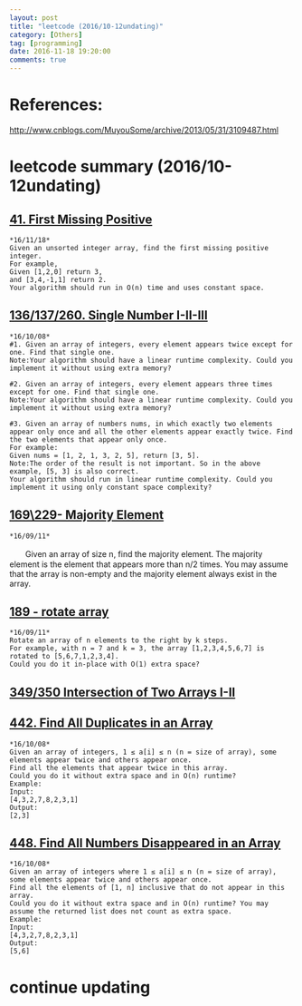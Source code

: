 ```yaml
---
layout: post
title: "leetcode (2016/10-12undating)"
category: [Others]
tag: [programming]
date: 2016-11-18 19:20:00
comments: true
---
```


References:
======

<a href="http://www.cnblogs.com/MuyouSome/archive/2013/05/31/3109487.html">http://www.cnblogs.com/MuyouSome/archive/2013/05/31/3109487.html</a>

leetcode summary (2016/10-12undating)
======

## <a href="http://blog.csdn.net/alivirus/article/details/53221481">41. First Missing Positive</a>
    *16/11/18*
    Given an unsorted integer array, find the first missing positive integer.
    For example,
    Given [1,2,0] return 3,
    and [3,4,-1,1] return 2.
    Your algorithm should run in O(n) time and uses constant space.
    
<!-- more -->

## <a href="http://blog.csdn.net/alivirus/article/details/52754071">136/137/260. Single Number I-II-III</a>
    *16/10/08*
    #1. Given an array of integers, every element appears twice except for one. Find that single one.
    Note:Your algorithm should have a linear runtime complexity. Could you implement it without using extra memory?
    
    #2. Given an array of integers, every element appears three times except for one. Find that single one.
    Note:Your algorithm should have a linear runtime complexity. Could you implement it without using extra memory?
    
    #3. Given an array of numbers nums, in which exactly two elements appear only once and all the other elements appear exactly twice. Find the two elements that appear only once.
    For example:
    Given nums = [1, 2, 1, 3, 2, 5], return [3, 5].
    Note:The order of the result is not important. So in the above example, [5, 3] is also correct.
    Your algorithm should run in linear runtime complexity. Could you implement it using only constant space complexity?
    
## <a href="http://blog.csdn.net/alivirus/article/details/52503910">169\229- Majority Element</a>
    *16/09/11*
　　Given an array of size n, find the majority element. The majority element is the element that appears more than n/2 times.
    You may assume that the array is non-empty and the majority element always exist in the array.

## <a href="http://blog.csdn.net/alivirus/article/details/52504463">189 - rotate array</a>
    *16/09/11*
    Rotate an array of n elements to the right by k steps.
    For example, with n = 7 and k = 3, the array [1,2,3,4,5,6,7] is rotated to [5,6,7,1,2,3,4].
    Could you do it in-place with O(1) extra space?

## <a href="">349/350 Intersection of Two Arrays I-II</a>

## <a href="http://blog.csdn.net/alivirus/article/details/53219789">442. Find All Duplicates in an Array</a>
    *16/10/08*
    Given an array of integers, 1 ≤ a[i] ≤ n (n = size of array), some elements appear twice and others appear once.
    Find all the elements that appear twice in this array.
    Could you do it without extra space and in O(n) runtime?
    Example:
    Input:
    [4,3,2,7,8,2,3,1]
    Output:
    [2,3]
    
## <a href="http://blog.csdn.net/alivirus/article/details/53221391">448. Find All Numbers Disappeared in an Array</a>
    *16/10/08*
    Given an array of integers where 1 ≤ a[i] ≤ n (n = size of array), some elements appear twice and others appear once.
    Find all the elements of [1, n] inclusive that do not appear in this array.
    Could you do it without extra space and in O(n) runtime? You may assume the returned list does not count as extra space.
    Example:
    Input:
    [4,3,2,7,8,2,3,1]
    Output:
    [5,6]

# continue updating
